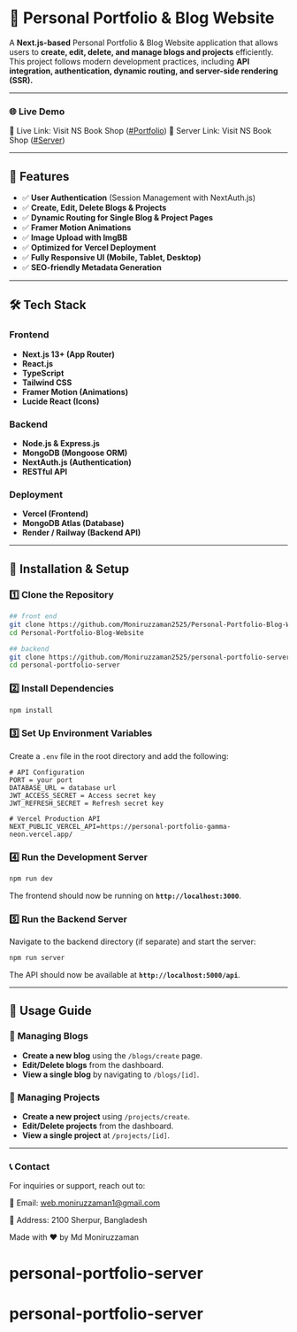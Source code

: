 # 🚀 Personal Portfolio & Blog Website


A **Next.js-based** Personal Portfolio & Blog Website application that allows users to **create, edit, delete, and manage blogs and projects** efficiently. This project follows modern development practices, including **API integration, authentication, dynamic routing, and server-side rendering (SSR).**

---

### 🌐 Live Demo
🔗 Live Link: Visit NS Book Shop ([#Portfolio](https://personal-portfolio-blog-website-hazel.vercel.app))
🔗 Server Link: Visit NS Book Shop ([#Server](https://personal-portfolio-gamma-neon.vercel.app))

---

## 📌 Features

- ✅ **User Authentication** (Session Management with NextAuth.js)
- ✅ **Create, Edit, Delete Blogs & Projects**
- ✅ **Dynamic Routing for Single Blog & Project Pages**
- ✅ **Framer Motion Animations**
- ✅ **Image Upload with ImgBB**
- ✅ **Optimized for Vercel Deployment**
- ✅ **Fully Responsive UI (Mobile, Tablet, Desktop)**
- ✅ **SEO-friendly Metadata Generation**

---

## 🛠️ Tech Stack

### **Frontend**
- **Next.js 13+ (App Router)**
- **React.js**
- **TypeScript**
- **Tailwind CSS**
- **Framer Motion (Animations)**
- **Lucide React (Icons)**

### **Backend**
- **Node.js & Express.js**
- **MongoDB (Mongoose ORM)**
- **NextAuth.js (Authentication)**
- **RESTful API**

### **Deployment**
- **Vercel (Frontend)**
- **MongoDB Atlas (Database)**
- **Render / Railway (Backend API)**

---

## 🔧 Installation & Setup

### 1️⃣ **Clone the Repository**
```sh
## front end
git clone https://github.com/Moniruzzaman2525/Personal-Portfolio-Blog-Website.git
cd Personal-Portfolio-Blog-Website
```
```sh
## backend
git clone https://github.com/Moniruzzaman2525/personal-portfolio-server.git
cd personal-portfolio-server
```

### 2️⃣ **Install Dependencies**
```sh
npm install
```

### 3️⃣ **Set Up Environment Variables**
Create a `.env` file in the root directory and add the following:

```
# API Configuration
PORT = your port
DATABASE_URL = database url
JWT_ACCESS_SECRET = Access secret key
JWT_REFRESH_SECRET = Refresh secret key

# Vercel Production API
NEXT_PUBLIC_VERCEL_API=https://personal-portfolio-gamma-neon.vercel.app/
```

### 4️⃣ **Run the Development Server**
```sh
npm run dev
```

The frontend should now be running on **`http://localhost:3000`**.

### 5️⃣ **Run the Backend Server**
Navigate to the backend directory (if separate) and start the server:
```sh
npm run server
```
The API should now be available at **`http://localhost:5000/api`**.

---

## 📖 Usage Guide

### 📝 **Managing Blogs**
- **Create a new blog** using the `/blogs/create` page.
- **Edit/Delete blogs** from the dashboard.
- **View a single blog** by navigating to `/blogs/[id]`.

### 📂 **Managing Projects**
- **Create a new project** using `/projects/create`.
- **Edit/Delete projects** from the dashboard.
- **View a single project** at `/projects/[id]`.

---

### 📞 Contact

For inquiries or support, reach out to:

📧 Email: web.moniruzzaman1@gmail.com

📍 Address: 2100 Sherpur, Bangladesh

Made with ❤️ by Md Moniruzzaman

# personal-portfolio-server
# personal-portfolio-server
